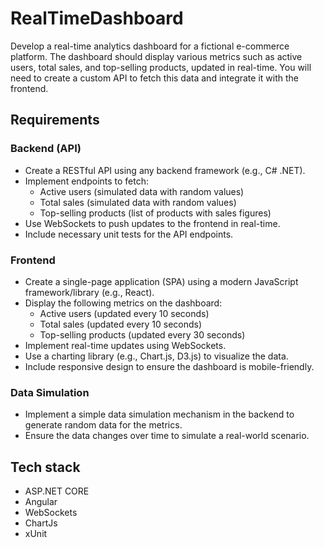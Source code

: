 # RealTimeDashboard

Develop a real-time analytics dashboard for a fictional e-commerce platform. The dashboard should display various metrics such as active users, total sales, and top-selling products, updated in real-time. You will need to create a custom API to fetch this data and integrate it with the frontend.

## Requirements
### Backend (API)
- Create a RESTful API using any backend framework (e.g., C# .NET).
- Implement endpoints to fetch:
  - Active users (simulated data with random values)
  - Total sales (simulated data with random values)
  - Top-selling products (list of products with sales figures)
- Use WebSockets to push updates to the frontend in real-time.
- Include necessary unit tests for the API endpoints.
### Frontend
- Create a single-page application (SPA) using a modern JavaScript framework/library (e.g., React).
- Display the following metrics on the dashboard:
  - Active users (updated every 10 seconds)
  - Total sales (updated every 10 seconds)
  - Top-selling products (updated every 30 seconds)
- Implement real-time updates using WebSockets.
- Use a charting library (e.g., Chart.js, D3.js) to visualize the data.
- Include responsive design to ensure the dashboard is mobile-friendly.
### Data Simulation
- Implement a simple data simulation mechanism in the backend to generate random data for the metrics.
- Ensure the data changes over time to simulate a real-world scenario.


## Tech stack
- ASP.NET CORE
- Angular
- WebSockets
- ChartJs
- xUnit
